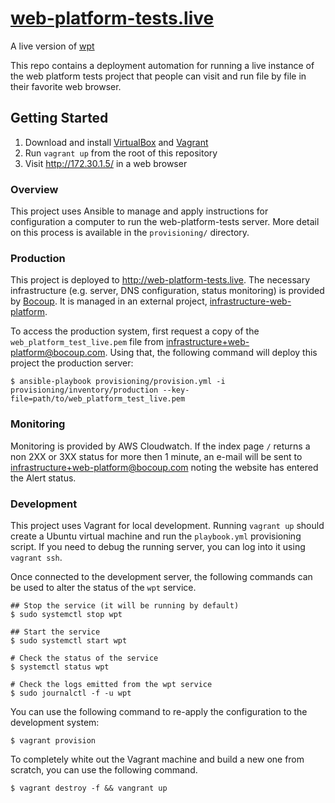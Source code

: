 # [web-platform-tests.live](http://web-platform-tests.live)

A live version of [wpt](https://github.com/web-platform-tests/wpt)

This repo contains a deployment automation for running a live instance of the
web platform tests project that people can visit and run file by file in their
favorite web browser.

## Getting Started

1. Download and install [VirtualBox](https://www.virtualbox.org/) and
   [Vagrant](https://www.vagrantup.com/)
2. Run `vagrant up` from the root of this repository
3. Visit http://172.30.1.5/ in a web browser

### Overview

This project uses Ansible to manage and apply instructions for configuration a
computer to run the web-platform-tests server. More detail on this process is
available in the `provisioning/` directory.

### Production

This project is deployed to http://web-platform-tests.live. The necessary
infrastructure (e.g. server, DNS configuration, status monitoring) is provided
by [Bocoup](https://bocoup.com). It is managed in an external project,
[infrastructure-web-platform](https://github.com/bocoup/infrastructure-web-platform/tree/master/terraform/projects/web-platform-tests-live).

To access the production system, first request a copy of the
`web_platform_test_live.pem` file from infrastructure+web-platform@bocoup.com.
Using that, the following command will deploy this project the production
server:

```
$ ansible-playbook provisioning/provision.yml -i provisioning/inventory/production --key-file=path/to/web_platform_test_live.pem
```

### Monitoring

Monitoring is provided by AWS Cloudwatch. If the index page `/` returns a non
2XX or 3XX status for more then 1 minute, an e-mail will be sent to
infrastructure+web-platform@bocoup.com noting the website has entered the Alert
status.

### Development

This project uses Vagrant for local development. Running `vagrant up` should
create a Ubuntu virtual machine and run the `playbook.yml` provisioning script.
If you need to debug the running server, you can log into it using `vagrant
ssh`.

Once connected to the development server, the following commands can be used to
alter the status of the `wpt` service.

```
## Stop the service (it will be running by default)
$ sudo systemctl stop wpt

## Start the service
$ sudo systemctl start wpt

# Check the status of the service
$ systemctl status wpt

# Check the logs emitted from the wpt service
$ sudo journalctl -f -u wpt
```

You can use the following command to re-apply the configuration to the
development system:

```
$ vagrant provision
```

To completely white out the Vagrant machine and build a new one from scratch,
you can use the following command.

```
$ vagrant destroy -f && vangrant up
```
